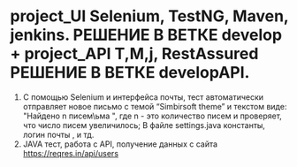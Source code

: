 # project_UI  Selenium, TestNG, Maven, jenkins. РЕШЕНИЕ В ВЕТКЕ develop   +   project_API T,M,j, RestAssured РЕШЕНИЕ В ВЕТКЕ developAPI.

1. С помощью Selenium и интерфейса почты, тест автоматически отправляет новое 
письмо с темой “Simbirsoft theme” и текстом виде: "Найдено n писем\ьма ", 
где n - это количество писем и проверяет, что число писем увеличилось;
В файле settings.java константы, логин почты , и тд.
2. JAVA тест, работа с API, получение данных с сайта https://reqres.in/api/users
